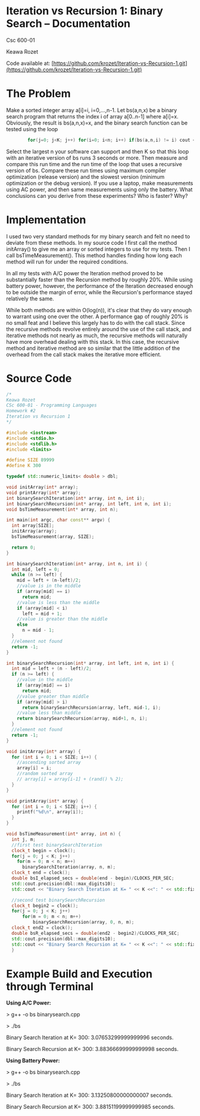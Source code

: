 # Iteration vs Recursion 1: Binary Search – Documentation

Csc 600-01

Keawa Rozet

Code available at: [https://github.com/krozet/Iteration-vs-Recursion-1.git](https://github.com/krozet/Iteration-vs-Recursion-1.git)



# The Problem

Make a sorted integer array a[i]=i, i=0,…,n-1. Let bs(a,n,x) be a binary search program that returns the index i of array a[0..n-1] where a[i]=x. Obviously, the result is bs(a,n,x)=x, and the binary search function can be tested using the loop
```C++
        for(j=0; j<K; j++) for(i=0; i<n; i++) if(bs(a,n,i) != i) cout << "\nERROR";
```
 Select the largest n your software can support and then K so that this loop with an iterative version of bs runs 3 seconds or more. Then measure and compare this run time and the run time of the loop that uses a recursive version of bs. Compare these run times using maximum compiler optimization (release version) and the slowest version (minimum optimization or the debug version). If you use a laptop, make measurements using AC power, and then same measurements using only the battery. What conclusions can you derive from these experiments? Who is faster? Why?



# Implementation

I used two very standard methods for my binary search and felt no need to deviate from these methods. In my source code I first call the method initArray() to give me an array or sorted integers to use for my tests. Then I call bsTimeMeasurement(). This method handles finding how long each method will run for under the required conditions.

In all my tests with A/C power the Iteration method proved to be substantially faster than the Recursion method by roughly 20%. While using battery power, however, the performance of the Iteration decreased enough to be outside the margin of error, while the Recursion&#39;s performance stayed relatively the same.

While both methods are within O(log(n)), it&#39;s clear that they do vary enough to warrant using one over the other. A performance gap of roughly 20% is no small feat and I believe this largely has to do with the call stack. Since the recursive methods revolve entirely around the use of the call stack, and iterative methods not nearly as much, the recursive methods will naturally have more overhead dealing with this stack. In this case, the recursive method and iterative method are so similar that the little addition of the overhead from the call stack makes the iterative more efficient.



# Source Code
```C++
/*
Keawa Rozet
CSc 600-01 - Programming Languages
Homework #2
Iteration vs Recursion 1
*/

#include <iostream>
#include <stdio.h>
#include <stdlib.h>
#include <limits>

#define SIZE 89999
#define K 300

typedef std::numeric_limits< double > dbl;

void initArray(int* array);
void printArray(int* array);
int binarySearchIteration(int* array, int n, int i);
int binarySearchRecursion(int* array, int left, int n, int i);
void bsTimeMeasurement(int* array, int n);

int main(int argc, char const** argv) {
  int array[SIZE];
  initArray(array);
  bsTimeMeasurement(array, SIZE);

  return 0;
}

int binarySearchIteration(int* array, int n, int i) {
  int mid, left = 0;
  while (n >= left) {
    mid = left + (n-left)/2;
    //value is in the middle
    if (array[mid] == i)
      return mid;
    //value is less than the middle
    if (array[mid] < i)
      left = mid + 1;
    //value is greater than the middle
    else
      n = mid - 1;
  }
  //element not found
  return -1;
}

int binarySearchRecursion(int* array, int left, int n, int i) {
  int mid = left + (n - left)/2;
  if (n >= left) {
    //value in the middle
    if (array[mid] == i)
      return mid;
    //value greater than middle
    if (array[mid] > i)
      return binarySearchRecursion(array, left, mid-1, i);
    //value less than middle
    return binarySearchRecursion(array, mid+1, n, i);
  }
  //element not found
  return -1;
}

void initArray(int* array) {
  for (int i = 0; i < SIZE; i++) {
    //ascending sorted array
    array[i] = i;
    //random sorted array
    // array[i] = array[i-1] + (rand() % 2);
  }
}

void printArray(int* array) {
  for (int i = 0; i < SIZE; i++) {
    printf("%d\n", array[i]);
  }
}

void bsTimeMeasurement(int* array, int n) {
  int j, m;
  //first test binarySearchIteration
  clock_t begin = clock();
  for(j = 0; j < K; j++)
    for(m = 0; m < n; m++)
      binarySearchIteration(array, n, m);
  clock_t end = clock();
  double bsI_elapsed_secs = double(end - begin)/CLOCKS_PER_SEC;
  std::cout.precision(dbl::max_digits10);
  std::cout << "Binary Search Iteration at K= " << K <<": " << std::fixed << bsI_elapsed_secs << " seconds." << std::endl;

  //second test binarySearchRecursion
  clock_t begin2 = clock();
  for(j = 0; j < K; j++)
      for(m = 0; m < n; m++)
          binarySearchRecursion(array, 0, n, m);
  clock_t end2 = clock();
  double bsR_elapsed_secs = double(end2 - begin2)/CLOCKS_PER_SEC;
  std::cout.precision(dbl::max_digits10);
  std::cout << "Binary Search Recursion at K= " << K <<": " << std::fixed << bsR_elapsed_secs << " seconds." << std::endl;
  }
```


# Example Build and Execution through Terminal

**Using A/C Power:**

&gt; g++ -o bs binarysearch.cpp

&gt; ./bs

Binary Search Iteration at K= 300: 3.07653299999999996 seconds.

Binary Search Recursion at K= 300: 3.88366699999999998 seconds.

**Using Battery Power:**

&gt; g++ -o bs binarysearch.cpp

&gt; ./bs

Binary Search Iteration at K= 300: 3.13250800000000007 seconds.

Binary Search Recursion at K= 300: 3.88151199999999985 seconds.
